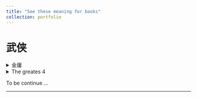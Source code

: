 ```yaml
---
title: "See these meaning for books"
collection: portfolio
---
```




# 武侠

<details>
    <summary>金庸</summary>
    飞雪连天射白鹿,笑书神侠倚碧鸳
</details>

<details>
    <summary>The greates 4</summary>
    《三国演义》
</details>



To be continue ... 






------





